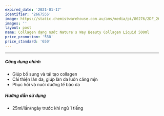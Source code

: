 ```yaml
---
expired_date: '2021-01-17'
identifier: '2667556'
image: https://static.chemistwarehouse.com.au/ams/media/pi/80276/2DF_200.jpg
images: ''
layout: post
name: Collagen dạng nước Nature's Way Beauty Collagen Liquid 500ml
price_promotion: '580'
price_standard: '650'
---
```


---
##### Công dụng chính
- Giúp bổ sung và tái tạo collagen
- Cải thiện làn da, giúp làn da luôn căng mịn
- Phục hồi và nuôi dưỡng tế bào da

##### Hướng dẫn sử dụng
- 25ml/lần/ngày trước khi ngủ 1 tiếng